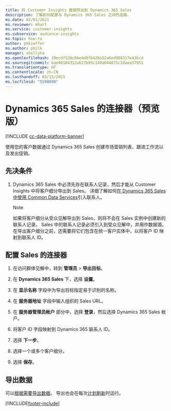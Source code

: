 ```yaml
---
title: 将 Customer Insights 数据导出到 Dynamics 365 Sales
description: 了解如何配置与 Dynamics 365 Sales 之间的连接。
ms.date: 02/01/2021
ms.reviewer: mhart
ms.service: customer-insights
ms.subservice: audience-insights
ms.topic: how-to
author: phkieffer
ms.author: philk
manager: shellyha
ms.openlocfilehash: 39ecdf528c6be4d8fb420a52a6ed998317e43bcd
ms.sourcegitcommit: bae40184312ab27b95c140a044875c2daea37951
ms.translationtype: HT
ms.contentlocale: zh-CN
ms.lasthandoff: 03/15/2021
ms.locfileid: "5598098"
---
```

# <a name="connector-for-dynamics-365-sales-preview"></a>Dynamics 365 Sales 的连接器（预览版）

[!INCLUDE [cc-data-platform-banner](../includes/cc-data-platform-banner.md)]

使用您的客户数据通过 Dynamics 365 Sales 创建市场营销列表、跟进工作流以及发出促销。

## <a name="prerequisite"></a>先决条件

1. Dynamics 365 Sales 中必须先存在联系人记录，然后才能从 Customer Insights 中将客户细分导出到 Sales。 详细了解如何[在 Dynamics 365 Sales 中使用 Common Data Services](connect-power-query.md)引入联系人。

   > [!NOTE]
   > 如果将客户细分从受众见解导出到 Sales，则将不会在 Sales 实例中创建新的联系人记录。 Sales 中的联系人记录必须引入到受众见解中，并用作数据源。 在导出客户细分之前，还需要将它们包含在统一客户实体中，以将客户 ID 映射到联系人 ID。

## <a name="configure-the-connector-for-sales"></a>配置 Sales 的连接器

1. 在访问群体见解中，转到 **管理员** > **导出目标**。

1. 在 **Dynamics 365 Sales** 下，选择 **设置**。

1. 在 **显示名称** 字段中为导出目标指定易于识别的名称。

1. 在 **服务器地址** 字段中输入组织的 Sales URL。

1. 在 **服务器管理员帐户** 部分中，选择 **登录**，然后选择 Dynamics 365 Sales 帐户。

1. 将客户 ID 字段映射到 Dynamics 365 联系人 ID。

1. 选择 **下一步**。

1. 选择一个或多个客户细分。

1. 选择 **保存**。

## <a name="export-the-data"></a>导出数据

可以[根据需要导出数据](export-destinations.md)。 导出也会在每次[计划刷新](system.md#schedule-tab)时运行。


[!INCLUDE[footer-include](../includes/footer-banner.md)]